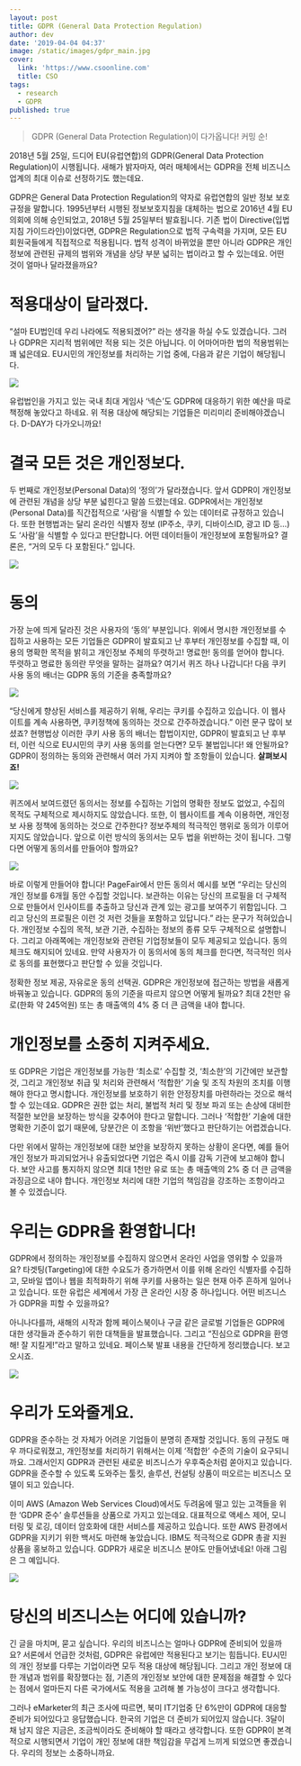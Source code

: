 ```yaml
---
layout: post
title: GDPR (General Data Protection Regulation)
author: dev
date: '2019-04-04 04:37'
image: /static/images/gdpr_main.jpg
cover:
  link: 'https://www.csoonline.com'
  title: CSO
tags:
  - research
  - GDPR
published: true
---
```

> GDPR (General Data Protection Regulation)이 다가옵니다! 커밍 순!

2018년 5월 25일, 드디어 EU(유럽연합)의 GDPR(General Data Protection Regulation)이 시행됩니다. 새해가 밝자마자, 여러 매체에서는 GDPR을 전체 비즈니스업계의 최대 이슈로 선정하기도 했는데요.

GDPR은 General Data Protection Regulation의 약자로 유럽연합의 일반 정보 보호 규정을 말합니다. 1995년부터 시행된 정보보호지침을 대체하는 법으로 2016년 4월 EU의회에 의해 승인되었고, 2018년 5월 25일부터 발효됩니다. 기존 법이 Directive(입법지침 가이드라인)이었다면, GDPR은 Regulation으로 법적 구속력을 가지며, 모든 EU회원국들에게 직접적으로 적용됩니다. 법적 성격이 바뀌었을 뿐만 아니라 GDPR은 개인정보에 관련된 규제의 범위와 개념을 상당 부분 넓히는 법이라고 할 수 있는데요. 어떤 것이 얼마나 달라졌을까요?

# 적용대상이 달라졌다.

“설마 EU법인데 우리 나라에도 적용되겠어?” 라는 생각을 하실 수도 있겠습니다. 그러나 GDPR은 지리적 범위에만 적용 되는 것은 아닙니다. 이 어마어마한 법의 적용범위는 꽤 넓은데요. EU시민의 개인정보를 처리하는 기업 중에, 다음과 같은 기업이 해당됩니다.

![](/static/images/GDPR_1.png)

유럽법인을 가지고 있는 국내 최대 게임사 ‘넥슨’도 GDPR에 대응하기 위한 예산을 따로 책정해 놓았다고 하네요. 위 적용 대상에 해당되는 기업들은 미리미리 준비해야겠습니다. D-DAY가 다가오니까요!

# 결국 모든 것은 개인정보다.

두 번째로 개인정보(Personal Data)의 ‘정의’가 달라졌습니다. 앞서 GDPR이 개인정보에 관련된 개념을 상당 부분 넓힌다고 말씀 드렸는데요. GDPR에서는 개인정보 (Personal Data)를 직간접적으로 ‘사람’을 식별할 수 있는 데이터로 규정하고 있습니다. 또한 현행법과는 달리 온라인 식별자 정보 (IP주소, 쿠키, 디바이스ID, 광고 ID 등…)도 ‘사람’을 식별할 수 있다고 판단합니다. 어떤 데이터들이 개인정보에 포함될까요? 결론은, “거의 모두 다 포함된다.” 입니다.

![](/static/images/GDPR_2.png)

# 동의

가장 눈에 띄게 달라진 것은 사용자의 ‘동의’ 부분입니다. 위에서 명시한 개인정보를 수집하고 사용하는 모든 기업들은 GDPR이 발효되고 난 후부터 개인정보를 수집할 때, 이용의 명확한 목적을 밝히고 개인정보 주체의 뚜렷하고! 명료한! 동의를 얻어야 합니다. 뚜렷하고 명료한 동의란 무엇을 말하는 걸까요? 여기서 퀴즈 하나 나갑니다! 다음 쿠키 사용 동의 배너는 GDPR 동의 기준을 충족할까요?

![](/static/images/GDPR_3.png)

“당신에게 향상된 서비스를 제공하기 위해, 우리는 쿠키를 수집하고 있습니다. 이 웹사이트를 계속 사용하면, 쿠키정책에 동의하는 것으로 간주하겠습니다.” 이런 문구 많이 보셨죠? 현행법상 이러한 쿠키 사용 동의 배너는 합법이지만, GDPR이 발효되고 난 후부터, 이런 식으로 EU시민의 쿠키 사용 동의를 얻는다면? 모두 불법입니다! 왜 안될까요? GDPR이 정의하는 동의와 관련해서 여러 가지 지켜야 할 조항들이 있습니다. **살펴보시죠!**

![](/static/images/GDPR_4.png)

퀴즈에서 보여드렸던 동의서는 정보를 수집하는 기업의 명확한 정보도 없었고, 수집의 목적도 구체적으로 제시하지도 않았습니다. 또한, 이 웹사이트를 계속 이용하면, 개인정보 사용 정책에 동의하는 것으로 간주한다? 정보주체의 적극적인 행위로 동의가 이루어지지도 않았습니다. 앞으로 이런 방식의 동의서는 모두 법을 위반하는 것이 됩니다. 그렇다면 어떻게 동의서를 만들어야 할까요?

![](/static/images/GDPR_5.png)

바로 이렇게 만들어야 합니다! PageFair에서 만든 동의서 예시를 보면 “우리는 당신의 개인 정보를 6개월 동안 수집할 것입니다. 보관하는 이유는 당신의 프로필을 더 구체적으로 만들어서 인사이트를 추출하고 당신과 관계 있는 광고를 보여주기 위함입니다. 그리고 당신의 프로필은 이런 것 저런 것들을 포함하고 있답니다.” 라는 문구가 적혀있습니다. 개인정보 수집의 목적, 보관 기관, 수집하는 정보의 종류 모두 구체적으로 설명합니다. 그리고 아래쪽에는 개인정보와 관련된 기업정보들이 모두 제공되고 있습니다. 동의 체크도 해지되어 있네요. 만약 사용자가 이 동의서에 동의 체크를 한다면, 적극적인 의사로 동의를 표현했다고 판단할 수 있을 것입니다.

정확한 정보 제공, 자유로운 동의 선택권. GDPR은 개인정보에 접근하는 방법을 새롭게 바꿔놓고 있습니다. GDPR의 동의 기준을 따르지 않으면 어떻게 될까요? 최대 2천만 유로(한화 약 245억원) 또는 총 매출액의 4% 중 더 큰 금액을 내야 합니다.

# 개인정보를 소중히 지켜주세요.

또 GDPR은 기업은 개인정보를 가능한 ‘최소로’ 수집할 것, ‘최소한’의 기간에만 보관할 것, 그리고 개인정보 취급 및 처리와 관련해서 ‘적합한’ 기술 및 조직 차원의 조치를 이행해야 한다고 명시합니다. 개인정보를 보호하기 위한 안정장치를 마련하라는 것으로 해석할 수 있는데요. GDPR은 권한 없는 처리, 불법적 처리 및 정보 파괴 또는 손상에 대비한 적절한 보안을 보장하는 방식을 갖추어야 한다고 말합니다. 그러나 ‘적합한’ 기술에 대한 명확한 기준이 없기 때문에, 당분간은 이 조항을 ‘위반’했다고 판단하기는 어렵겠습니다.

다만 위에서 말하는 개인정보에 대한 보안을 보장하지 못하는 상황이 온다면, 예를 들어 개인 정보가 파괴되었거나 유출되었다면 기업은 즉시 이를 감독 기관에 보고해야 합니다. 보안 사고를 통지하지 않으면 최대 1천만 유로 또는 총 매출액의 2% 중 더 큰 금액을 과징금으로 내야 합니다. 개인정보 처리에 대한 기업의 책임감을 강조하는 조항이라고 볼 수 있겠습니다.

# 우리는 GDPR을 환영합니다!

GDPR에서 정의하는 개인정보를 수집하지 않으면서 온라인 사업을 영위할 수 있을까요? 타겟팅(Targeting)에 대한 수요도가 증가하면서 이를 위해 온라인 식별자를 수집하고, 모바일 앱이나 웹을 최적화하기 위해 쿠키를 사용하는 일은 현재 아주 흔하게 일어나고 있습니다. 또한 유럽은 세계에서 가장 큰 온라인 시장 중 하나입니다. 어떤 비즈니스가 GDPR을 피할 수 있을까요?

아니나다를까, 새해의 시작과 함께 페이스북이나 구글 같은 글로벌 기업들은 GDPR에 대한 생각들과 준수하기 위한 대책들을 발표했습니다. 그리고 “진심으로 GDPR을 환영해! 잘 지킬게!”라고 말하고 있네요. 페이스북 발표 내용을 간단하게 정리했습니다. 보고 오시죠.

![](/static/images/GDPR_6.png)

# 우리가 도와줄게요.

GDPR을 준수하는 것 자체가 어려운 기업들이 분명히 존재할 것입니다. 동의 규정도 매우 까다로워졌고, 개인정보를 처리하기 위해서는 이제 ‘적합한’ 수준의 기술이 요구되니까요. 그래서인지 GDPR과 관련된 새로운 비즈니스가 우후죽순처럼 쏟아지고 있습니다. GDPR을 준수할 수 있도록 도와주는 툴킷, 솔루션, 컨설팅 상품이 떠오르는 비즈니스 모델이 되고 있습니다. 

이미 AWS (Amazon Web Services Cloud)에서도 두려움에 떨고 있는 고객들을 위한 ‘GDPR 준수’ 솔루션들을 상품으로 가지고 있는데요. 대표적으로 액세스 제어, 모니터링 및 로깅, 데이터 암호화에 대한 서비스를 제공하고 있습니다. 또한 AWS 환경에서 GDPR을 지키기 위한 백서도 마련해 놓았습니다. IBM도 적극적으로 GDPR 총괄 지원 상품을 홍보하고 있습니다. GDPR가 새로운 비즈니스 분야도 만들어냈네요! 아래 그림은 그 예입니다.

![](/static/images/GDPR_7.png)

# 당신의 비즈니스는 어디에 있습니까?

긴 글을 마치며, 묻고 싶습니다. 우리의 비즈니스는 얼마나 GDPR에 준비되어 있을까요? 서론에서 언급한 것처럼, GDPR은 유럽에만 적용된다고 보기는 힘듭니다. EU시민의 개인 정보를 다루는 기업이라면 모두 적용 대상에 해당됩니다. 그리고 개인 정보에 대한 개념과 범위를 확장했다는 점, 기존의 개인정보 보안에 대한 문제점을 해결할 수 있다는 점에서 얼마든지 다른 국가에서도 적용을 고려해 볼 가능성이 크다고 생각합니다. 

그러나 eMarketer의 최근 조사에 따르면, 북미 IT기업중 단 6%만이 GDPR에 대응할 준비가 되어있다고 응답했습니다. 한국의 기업은 더 준비가 되어있지 않습니다. 3달이 채 남지 않은 지금은, 조금씩이라도 준비해야 할 때라고 생각합니다. 또한 GDPR이 본격적으로 시행되면서 기업이 개인 정보에 대한 책임감을 무겁게 느끼게 되었으면 좋겠습니다. 우리의 정보는 소중하니까요.
